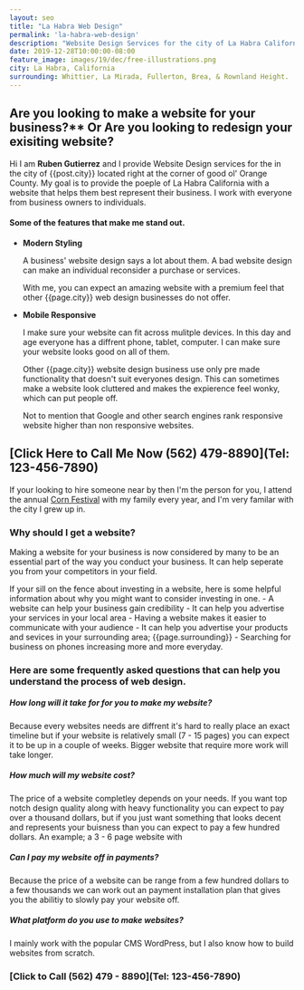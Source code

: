 ```yaml
---
layout: seo
title: "La Habra Web Design"
permalink: 'la-habra-web-design'
description: "Website Design Services for the city of La Habra California"
date: 2019-12-28T10:00:00-08:00
feature_image: images/19/dec/free-illustrations.png
city: La Habra, California
surrounding: Whittier, La Mirada, Fullerton, Brea, & Rownland Height.
---
```


## Are you looking to make a website for your business?** Or **Are you looking to redesign your exisiting website?**

Hi I am **Ruben Gutierrez** and I provide Website Design services for the in the city of {{post.city}} located right at the corner of good ol' Orange County.  My goal is to provide the poeple of La Habra California with a website that helps them best represent their business.  I work with everyone from business owners to individuals. 

#### Some of the features that make me stand out.

- **Modern Styling**
 
    A business' website design says a lot about them.  A bad website design can make an individual reconsider a purchase or services.
    
    With me, you can expect an amazing website with a premium feel that other {{page.city}} web design businesses do not offer. 


- **Mobile Responsive**

    I make sure your website can fit across mulitple devices. In this day and age everyone has a diffrent phone, tablet, computer.  I can make sure your website looks good on all of them.  
    
    Other {{page.city}} website design business use only pre made functionality that doesn't suit everyones design.  This can sometimes make a website look cluttered and makes the expierence feel wonky, which can put people off.

    Not to mention that Google and other search engines rank responsive website higher than non responsive websites.
     

## [Click Here to Call Me Now (562) 479-8890](Tel: 123-456-7890)

If your looking to hire someone near by then I'm the person for you, I attend the annual [Corn Festival](http://lahabracornfestival.com/?page_id=46)  with my family every year, and I'm very familar with the city I grew up in.

### Why should I get a website?

Making a website for your business is now considered by many to be an essential part of the way you conduct your business.  It can help seperate you from your competitors in your field.  

If your sill on the fence about investing in a website, here is some helpful information about why you might want to consider investing in one.
    - A website can help your business gain credibility
    - It can help you advertise your services in your local area
    - Having a website makes it easier to communicate with your audience
    - It can help you advertise your products and sevices in your surrounding area; {{page.surrounding}}
    - Searching for business on phones increasing more and more everyday.


### Here are some frequently asked questions that can help you understand the process of web design.

##### _How long will it take for for you to make my website?_
Because every websites needs are diffrent it's hard to really place an exact timeline but if your website is relatively small (7 - 15 pages) you can expect it to be up in a couple of weeks. Bigger website that require more work will take longer.

##### _How much will my website cost?_

The price of a website completley depends on your needs.  If you want top notch design quality along with heavy functionality you can expect to pay over a thousand dollars, but if you just want something that looks decent and represents your buisness than you can expect to pay a few hundred dollars.  An example; a 3 - 6 page website with 

##### _Can I pay my website off in payments?_
Because the price of a website can be range from a few hundred dollars to a few thousands we can work out an payment installation plan that
gives you the abilitiy to slowly pay your website off.

##### _What platform do you use to make websites?_
I mainly work with the popular CMS WordPress, but I also know how to build websites from scratch.  

### [Click to Call (562) 479 - 8890](Tel: 123-456-7890)